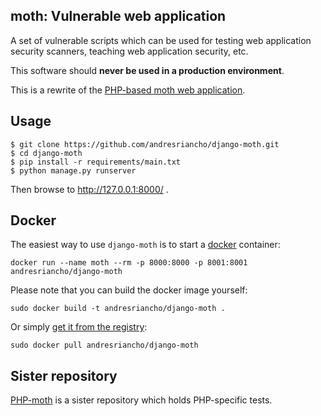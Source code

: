 ## moth: Vulnerable web application

A set of vulnerable scripts which can be used for testing web application
security scanners,  teaching web application security, etc.

This software should **never be used in a production environment**.

This is a rewrite of the [PHP-based moth web application](https://github.com/andresriancho/w3af-moth).

## Usage

```console
$ git clone https://github.com/andresriancho/django-moth.git
$ cd django-moth
$ pip install -r requirements/main.txt
$ python manage.py runserver
```

Then browse to http://127.0.0.1:8000/ .

## Docker

The easiest way to use `django-moth` is to start a [docker](https://www.docker.com/)
container:

```console
docker run --name moth --rm -p 8000:8000 -p 8001:8001 andresriancho/django-moth
```

Please note that you can build the docker image yourself:

```console
sudo docker build -t andresriancho/django-moth .
```

Or simply [get it from the registry](https://registry.hub.docker.com/u/andresriancho/django-moth/):

```console
sudo docker pull andresriancho/django-moth
```

## Sister repository

[PHP-moth](https://github.com/andresriancho/php-moth) is a sister repository which
holds PHP-specific tests.

